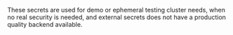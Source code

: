 These secrets are used for demo or ephemeral testing cluster needs, when no real security is needed, and external secrets does not have a production quality backend available.
